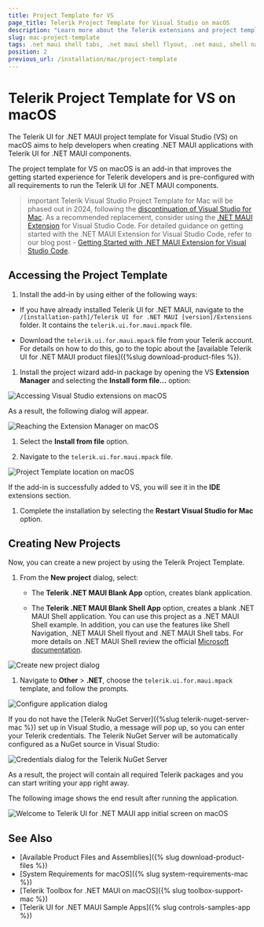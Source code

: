 ```yaml
---
title: Project Template for VS
page_title: Telerik Project Template for Visual Studio on macOS
description: "Learn more about the Telerik extensions and project template for Visual Studio on macOS supported by Telerik UI for .NET MAUI."
slug: mac-project-template
tags: .net maui shell tabs, .net maui shell flyout, .net maui, shell navigation maui, .net maui shell, .net maui shell example
position: 2
previous_url: /installation/mac/project-template
---
```


# Telerik Project Template for VS on macOS

The Telerik UI for .NET MAUI project template for Visual Studio (VS) on macOS aims to help developers when creating .NET MAUI applications with Telerik UI for .NET MAUI components.

The project template for VS on macOS is an add-in that improves the getting started experience for Telerik developers and is pre-configured with all requirements to run the Telerik UI for .NET MAUI components.

>important Telerik Visual Studio Project Template for Mac will be phased out in 2024, following the [discontinuation of Visual Studio for Mac](https://devblogs.microsoft.com/visualstudio/visual-studio-for-mac-retirement-announcement/). As a recommended replacement, consider using the [.NET MAUI Extension](https://marketplace.visualstudio.com/items?itemName=ms-dotnettools.dotnet-maui) for Visual Studio Code. For detailed guidance on getting started with the .NET MAUI Extension for Visual Studio Code, refer to our blog post - [Getting Started with .NET MAUI Extension for Visual Studio Code](https://www.telerik.com/blogs/beyond-basics-getting-started-net-maui-extension-visual-studio-code).

## Accessing the Project Template

1. Install the add-in by using either of the following ways:

  * If you have already installed Telerik UI for .NET MAUI, navigate to the `/[installation-path]/Telerik UI for .NET MAUI [version]/Extensions` folder. It contains the `telerik.ui.for.maui.mpack` file.

  * Download the `telerik.ui.for.maui.mpack` file from your Telerik account. For details on how to do this, go to the topic about the [available Telerik UI for .NET MAUI product files]({%slug download-product-files %}).

1. Install the project wizard add-in package by opening the VS **Extension Manager** and selecting the **Install form file...** option:

  ![Accessing Visual Studio extensions on macOS](images/visualstudio-extensions.png)

  As a result, the following dialog will appear.

  ![Reaching the Extension Manager on macOS](images/visualstudio-extensionsmanager.png)

1. Select the **Install from file** option.

1. Navigate to the `telerik.ui.for.maui.mpack` file.

  ![Project Template location on macOS](images/installextensionpackage.png)

  If the add-in is successfully added to VS, you will see it in the **IDE** extensions section.

1. Complete the installation by selecting the **Restart Visual Studio for Mac** option.

## Creating New Projects

Now, you can create a new project by using the Telerik Project Template.

1. From the **New project** dialog, select:

	* The **Telerik .NET MAUI Blank App** option, creates blank application.

	* The **Telerik .NET MAUI Blank Shell App** option, creates a blank .NET MAUI Shell application. You can use this project as a .NET MAUI Shell example. In addition, you can use the features like Shell Navigation, .NET MAUI Shell flyout and .NET MAUI Shell tabs. For more details on .NET MAUI Shell review the official [Microsoft documentation](https://learn.microsoft.com/en-us/dotnet/maui/fundamentals/shell/). 

  ![Create new project dialog](images/new-project-wizard-selection-mac.png)

1. Navigate to **Other** > **.NET**, choose the `telerik.ui.for.maui.mpack` template, and follow the prompts.

  ![Configure application dialog](images/vs-configureproject.png)

  If you do not have the [Telerik NuGet Server]({%slug telerik-nuget-server-mac %}) set up in Visual Studio, a message will pop up, so you can enter your Telerik credentials. The Telerik NuGet Server will be automatically configured as a NuGet source in Visual Studio:

  ![Credentials dialog for the Telerik NuGet Server](images/vs_projecttemplate_nuget.png)

  As a result, the project will contain all required Telerik packages and you can start writing your app right away.

  The following image shows the end result after running the application.

  ![Welcome to Telerik UI for .NET MAUI app initial screen on macOS](images/vs-projecttemplate-app.png)

## See Also

* [Available Product Files and Assemblies]({% slug download-product-files %})
* [System Requirements for macOS]({% slug system-requirements-mac %})
* [Telerik Toolbox for .NET MAUI on macOS]({% slug toolbox-support-mac %})
* [Telerik UI for .NET MAUI Sample Apps]({% slug controls-samples-app %})
